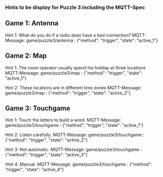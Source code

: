 ### Hints to be display for Puzzle 3 including the MQTT-Spec


## Game 1: Antenna
Hint 1: What do you do if a radio does have a bad connection?
MQTT-Message: game/puzzle3/antenna : {"method": "trigger", "state": "active_1"}

## Game 2: Map
Hint 1: The room operator usually spend his holiday at three locations
MQTT-Message: game/puzzle3/map : {"method": "trigger", "state": "active_1"}

Hint 2: These locations are in different time zones
MQTT-Message: game/puzzle3/map : {"method": "trigger", "state": "active_2"}

## Game 3: Touchgame
Hint 1: Touch the letters to build a word.
MQTT-Message: game/puzzle3/touchgame : {"method": "trigger", "state": "active_1"}

Hint 2: Listen carefully.
MQTT-Message: game/puzzle3/touchgame : {"method": "trigger", "state": "active_2"}

Hint 3: Not automatic.
MQTT-Message: game/puzzle3/touchgame : {"method": "trigger", "state": "active_3"}

Hint 4: Manual.
MQTT-Message: game/puzzle3/touchgame : {"method": "trigger", "state": "active_4"}
